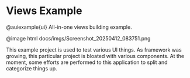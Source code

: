 # Views Example

@auiexample{ui}
All-in-one views building example.

@image html docs/imgs/Screenshot_20250412_083751.png

This example project is used to test various UI things. As framework was growing, this particular project is bloated
with various components. At the moment, some efforts are performed to this application to split and categorize things up.
